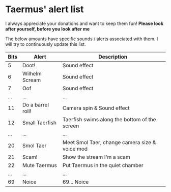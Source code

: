 # Taermus' alert list

I always appreciate your donations and want to keep them fun! **Please look after yourself, before you look after me** 

The below amounts have specific sounds / alerts associated with them. I will try to continuously update this list.

|Bits|Alert|Description|
|----|-------|---|
| 5  | Doot!|Sound effect|
| 6  | Wilhelm Scream|Sound effect|  
| 7 | Oof |Sound effect|
|... |... |...|
| 11| Do a barrel roll!| Camera spin & Sound effect|
|12|Small Taerfish|Taerfish swims along the bottom of the screen|
|...|...|...|
|20|Smol Taer|Meet Smol Taer, change camera size & voice mod|
|21|Scam!|Show the stream I'm a scam|
|22|Mute Taermus| Put Taermus in the quiet chamber|
|...|...|...|
| 69 | Noice | 69... Noice|
